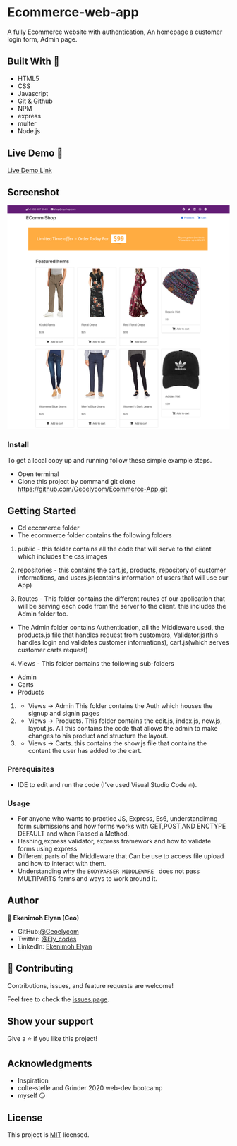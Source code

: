 # Ecommerce-web-app
A fully Ecommerce website with authentication, An homepage a customer login form, Admin page.
## Built With 🔨

- HTML5
- CSS
- Javascript
- Git & Github
- NPM
- express
- multer
- Node.js

## Live Demo 👀

[Live Demo Link]( https://geoelycom.github.io/Ecommerce-App/)

## Screenshot

![img](./public/images/shop.png)


### Install

To get a local copy up and running follow these simple example steps.
- Open terminal
- Clone this project by command git clone https://github.com/Geoelycom/Ecommerce-App.git

## Getting Started
- Cd eccomerce folder
- The ecommerce folder contains the following folders
1. public - this folder contains all the code that will serve to the client which includes the css,images

2. repositories - this contains the cart.js, products, repository of customer informations, and users.js(contains information of users that will use our App)

3. Routes - This folder contains the different routes of our application that will be serving each code from the server to the client. this includes the Admin folder too.
- The Admin folder contains Authentication, all the Middleware used, the products.js file that handles request from customers, Validator.js(this handles login and validates customer informations), cart.js(which serves customer carts request)

4. Views - This folder contains the following sub-folders
- Admin
- Carts
- Products
1. -  Views -> Admin This folder contains the Auth which houses the signup and signin pages
2. -  Views -> Products. This folder contains the edit.js, index.js, new.js, layout.js. All this contains the code that allows the admin to make changes to his product and structure the layout.
3. - Views -> Carts. this contains the show.js file that contains the content the user has added to the cart.


### Prerequisites

- IDE to edit and run the code (I've used Visual Studio Code 🔥).

### Usage

- For anyone who wants to practice JS, Express, Es6, understandimng form submissions and how forms works with GET,POST,AND ENCTYPE DEFAULT and when Passed a Method.
- Hashing,express validator, express framework and how to validate forms using express
- Different parts of the Middleware that Can be use to access file upload and how to interact with them. 
-  Understanding why the `BODYPARSER MIDDLEWARE ` does not pass MULTIPARTS forms and ways to work around it.

## Author

👤 **Ekenimoh Elyan (Geo)**

- GitHub:[@Geoelycom](https://github.com/Geoelycom)
- Twitter: [@Ely_codes](https://twitter.com/Ely_codes)
- LinkedIn: [Ekenimoh Elyan](https://www.linkedin.com/in/Ekenimoh_sumaila-elyan/)


## 🤝 Contributing

Contributions, issues, and feature requests are welcome!

Feel free to check the [issues page]().


## Show your support

Give a ⭐️ if you like this project!


## Acknowledgments


- Inspiration
- colte-stelle and Grinder 2020 web-dev bootcamp
- myself 😏

## License
This project is [MIT](./mit.md) licensed.



